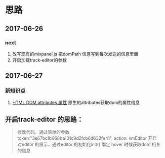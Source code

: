 # 思路

## 2017-06-26

### next

  1. 改写现有的mixpanel.js 把domPath 信息写到每次发送的信息里面
  2. 开启加载track-editor的参数

## 2017-06-27

### 新知识点

1. [HTML DOM attributes 属性](http://www.w3school.com.cn/jsref/prop_node_attributes.asp) 原生的attributes获取dom的属性信息


## 开启track-editor 的思路：
>修改代码，通过简单的参数 token:"3e67bc1b668ba131c9d2fcb6d632fe41", action: kmEditor 开启对editor 的展示，通过editor 的初始化init() 绑定 hover 时候获取dom 相关的信息